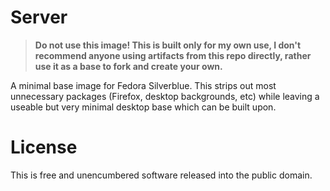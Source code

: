 <!-- This is free and unencumbered software released into the public domain -->

# Server

> **Do not use this image! This is built only for my own use, I don't recommend anyone using artifacts from this repo directly, rather use it as a base to fork and create your own.**

A minimal base image for Fedora Silverblue. This strips out most unnecessary packages (Firefox, desktop backgrounds, etc) while leaving a useable but very minimal desktop base which can be built upon.

# License

This is free and unencumbered software released into the public domain.
